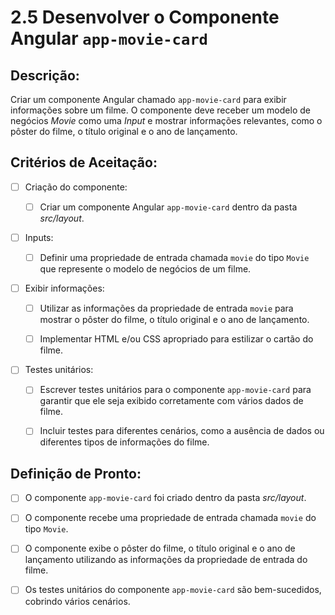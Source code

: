 # 2.5 Desenvolver o Componente Angular `app-movie-card`

## Descrição: 

Criar um componente Angular chamado `app-movie-card` para exibir informações sobre um filme. O componente deve receber um modelo de negócios _Movie_ como uma _Input_ e mostrar informações relevantes, como o pôster do filme, o título original e o ano de lançamento.

## Critérios de Aceitação:

- [ ] Criação do componente:

    - [ ] Criar um componente Angular `app-movie-card` dentro da pasta _src/layout_.

- [ ] Inputs:

    - [ ] Definir uma propriedade de entrada chamada `movie` do tipo `Movie` que represente o modelo de negócios de um filme.

- [ ] Exibir informações:

    - [ ] Utilizar as informações da propriedade de entrada `movie` para mostrar o pôster do filme, o título original e o ano de lançamento.

    - [ ] Implementar HTML e/ou CSS apropriado para estilizar o cartão do filme.

- [ ] Testes unitários:

    - [ ] Escrever testes unitários para o componente `app-movie-card` para garantir que ele seja exibido corretamente com vários dados de filme.

    - [ ] Incluir testes para diferentes cenários, como a ausência de dados ou diferentes tipos de informações do filme.

## Definição de Pronto:

- [ ] O componente `app-movie-card` foi criado dentro da pasta _src/layout_.

- [ ] O componente recebe uma propriedade de entrada chamada `movie` do tipo `Movie`.

- [ ] O componente exibe o pôster do filme, o título original e o ano de lançamento utilizando as informações da propriedade de entrada do filme.

- [ ] Os testes unitários do componente `app-movie-card` são bem-sucedidos, cobrindo vários cenários.